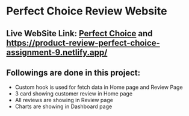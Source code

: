 # Perfect Choice Review Website
## Live WebSite Link: [Perfect Choice](https://product-review-perfect-choice-assignment-9.netlify.app/ "Perfect choice title") and https://product-review-perfect-choice-assignment-9.netlify.app/ 

## Followings are done in this project:
* Custom hook is used for fetch data in Home page and Review Page
* 3 card showing customer review in Home page
* All reviews are showing in Review page
* Charts are showing in Dashboard page






